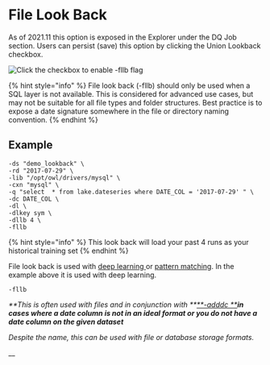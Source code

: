 # File Look Back

As of 2021.11 this option is exposed in the Explorer under the DQ Job section. Users can persist (save) this option by clicking the Union Lookback checkbox.

![Click the checkbox to enable -fllb flag](broken-reference)

{% hint style="info" %}
File look back (-fllb) should only be used when a SQL layer is not available.  This is considered for advanced use cases, but may not be suitable for all file types and folder structures.  Best practice is to expose a date signature somewhere in the file or directory naming convention.&#x20;
{% endhint %}

## Example

```
-ds "demo_lookback" \
-rd "2017-07-29" \
-lib "/opt/owl/drivers/mysql" \
-cxn "mysql" \
-q "select  * from lake.dateseries where DATE_COL = '2017-07-29' " \      
-dc DATE_COL \
-dl \ 
-dlkey sym \
-dllb 4 \
-fllb
```

{% hint style="info" %}
This look back will load your past 4 runs as your historical training set
{% endhint %}

File look back is used with [deep learning ](../../dq-visuals/more.../outliers.md#numerical-outliers)or [pattern matching](../../dq-visuals/more.../pattern-mining.md). In the example above it is used with deep learning.

```
-fllb
```

_**This is often used with files and in conjunction with **_[_**-adddc **_](add-date-column.md)_**in cases where a date column is not in an ideal format or you do not have a date column on the given dataset**_

_Despite the name, this can be used with file or database storage formats._

__
